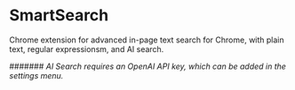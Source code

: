 # SmartSearch 
Chrome extension for advanced in-page text search for Chrome, with plain text, regular expressionsm, and AI search. 

####### *AI Search requires an OpenAI API key, which can be added in the settings menu.*
